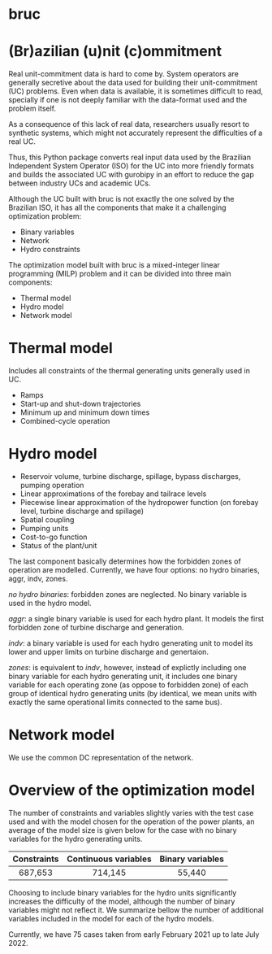 # bruc
# (Br)azilian (u)nit (c)ommitment 

Real unit-commitment data is hard to come by. System operators are generally secretive about the data used for building their unit-commitment (UC) problems. Even when data is available, it is sometimes difficult to read, specially if one is not deeply familiar with the data-format used and the problem itself.

As a consequence of this lack of real data, researchers usually resort to synthetic systems, which might not accurately represent the difficulties of a real UC.

Thus, this Python package converts real input data used by the Brazilian Independent System Operator (ISO) for the UC into more friendly formats and builds the associated UC with gurobipy in an effort to reduce the gap between industry UCs and academic UCs.

Although the UC built with bruc is not exactly the one solved by the Brazilian ISO, it has all the components that make it a challenging optimization problem:

- Binary variables 
- Network 
- Hydro constraints

The optimization model built with bruc is a mixed-integer linear programming (MILP) problem and it can be divided into three main components:

- Thermal model
- Hydro model 
- Network model

# Thermal model
Includes all constraints of the thermal generating units generally used in UC.
- Ramps
- Start-up and shut-down trajectories
- Minimum up and minimum down times
- Combined-cycle operation

# Hydro model
- Reservoir volume, turbine discharge, spillage, bypass discharges, pumping operation
- Linear approximations of the forebay and tailrace levels
- Piecewise linear approximation of the hydropower function (on forebay level, turbine discharge and spillage)
- Spatial coupling 
- Pumping units
- Cost-to-go function
- Status of the plant/unit

The last component basically determines how the forbidden zones of operation are modelled. Currently, we have four options: no hydro binaries, aggr, indv, zones.

*no hydro binaries*:  forbidden zones are neglected. No binary variable is used in the hydro model.

*aggr*:               a single binary variable is used for each hydro plant. It models the first forbidden zone of turbine discharge and generation.

*indv*:               a binary variable is used for each hydro generating unit to model its lower and upper limits on turbine discharge and genertaion.

*zones*:              is equivalent to *indv*, however, instead of explictly including one binary variable for each hydro generating unit, it includes one binary variable for each operating zone (as oppose to forbidden zone) of each group of identical hydro generating units (by identical, we mean units with exactly the same operational limits connected to the same bus).

# Network model
We use the common DC representation of the network.

# Overview of the optimization model

The number of constraints and variables slightly varies with the test case used and with the model chosen for the operation of the power plants, an average of the model size is given below for the case with no binary variables for the hydro generating units.

| Constraints | Continuous variables  | Binary variables  |
| :-----:     | :-:                   | :-:               |
| 687,653     | 714,145               | 55,440            |

Choosing to include binary variables for the hydro units significantly increases the difficulty of the model, although the number of binary variables might not reflect it. We summarize bellow the number of additional variables included in the model for each of the hydro models.

Currently, we have 75 cases taken from early February 2021 up to late July 2022.

